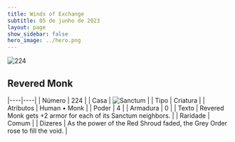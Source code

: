 ```yaml
---
title: Winds of Exchange
subtitle: 05 de junho de 2023
layout: page
show_sidebar: false
hero_image: ../hero.png
---
```


![224](https://mastervault-storage-prod.s3.amazonaws.com/media/card_front/en/600_224_1a8ec6181fb9_en.png)


## Revered Monk

|----|----|
| Número | 224 |
| Casa | ![Sanctum](https://archonarcana.com/images/thumb/c/c7/Sanctum.png/22px-Sanctum.png "Santuário") |
| Tipo | Criatura |
| Atributos | Human • Monk |
| Poder | 4 |
| Armadura | 0 |
| Texto | Revered Monk gets +2 armor for each of its Sanctum neighbors.  |
| Raridade | Comum |
| Dizeres | As the power of the Red Shroud faded, the Grey Order rose to fill the void. |
